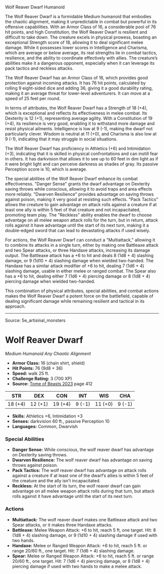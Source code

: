 <MonsterName/>Wolf Reaver Dwarf</MonsterName>
<CreatureType/>Humanoid</CreatureType>

<summary>The Wolf Reaver Dwarf is a formidable Medium humanoid that embodies the chaotic alignment, making it unpredictable in combat but powerful in its offensive capabilities. With an Armor Class of 16, a considerable pool of 76 hit points, and high Constitution, the Wolf Reaver Dwarf is resilient and difficult to take down. The creature excels in physical prowess, boasting an exceptional Strength score of 18, allowing it to deal significant melee damage. While it possesses lower scores in Intelligence and Charisma, which are average or below average, its real strengths lie in combat tactics, resilience, and the ability to coordinate effectively with allies. The creature’s abilities make it a dangerous opponent, especially when it can leverage its pack tactics and reckless attacks.</summary>

<detail>

The Wolf Reaver Dwarf has an Armor Class of 16, which provides good protection against incoming attacks. It has 76 hit points, calculated by rolling 9 eight-sided dice and adding 36, giving it a good durability rating, making it an average threat for lower-level adventurers. It can move at a speed of 25 feet per round.

In terms of attributes, the Wolf Reaver Dwarf has a Strength of 18 (+4), which is exceptional and reflects its effectiveness in melee combat. Its Dexterity is 12 (+1), representing average agility. With a Constitution of 19 (+4), its resilience is very good, enabling it to withstand more damage and resist physical ailments. Intelligence is low at 9 (-1), making the dwarf not particularly clever. Wisdom is neutral at 11 (+0), and Charisma is also low at 9 (-1), indicating that it may struggle in social situations.

The Wolf Reaver Dwarf has proficiency in Athletics (+6) and Intimidation (+3), indicating that it is skilled in physical confrontations and can instill fear in others. It has darkvision that allows it to see up to 60 feet in dim light as if it were bright light and can perceive darkness as shades of gray. Its passive Perception score is 10, which is average.

The special abilities of the Wolf Reaver Dwarf enhance its combat effectiveness. "Danger Sense" grants the dwarf advantage on Dexterity saving throws while conscious, allowing it to avoid traps and area effects more reliably. "Dwarven Resilience" provides advantage on saving throws against poison, making it very good at resisting such effects. "Pack Tactics" allows the creature to gain advantage on attack rolls against a creature if at least one ally is within 5 feet of that creature and not incapacitated, promoting team play. The "Reckless" ability enables the dwarf to choose advantage on all melee weapon attack rolls for the turn, but in return, attack rolls against it have advantage until the start of its next turn, making it a double-edged sword that can lead to devastating attacks if used wisely.

For actions, the Wolf Reaver Dwarf can conduct a "Multiattack," allowing it to combine its attacks in a single turn, either by making one Battleaxe attack and two Spear attacks, or three Handaxe attacks, increasing its damage output. The Battleaxe attack has a +6 to hit and deals 8 (1d8 + 4) slashing damage, or 9 (1d10 + 4) slashing damage when wielded two-handed. The Handaxe has a similar attack modifier of +6 to hit, dealing 7 (1d6 + 4) slashing damage, usable in either melee or ranged combat. The Spear also has a +6 to hit, dealing either 7 (1d6 + 4) piercing damage or 8 (1d8 + 4) piercing damage when wielded two-handed.

This combination of physical attributes, special abilities, and combat actions makes the Wolf Reaver Dwarf a potent force on the battlefield, capable of dealing significant damage while remaining resilient and tactical in its approach.</detail>



---

Source: 5e_artisinal_monsters

# Wolf Reaver Dwarf

*Medium* *Humanoid* *Any Chaotic Alignment*

- **Armor Class:** 16 (chain shirt, shield)
- **Hit Points:** 76 (9d8 + 36)
- **Speed:** walk 25 ft.
- **Challenge Rating:** 3 (700 XP)
- **Source:** [Tome of Beasts 2023](https://koboldpress.com/kpstore/product/tome-of-beasts-1-2023-edition/) page 412

| STR | DEX | CON | INT | WIS | CHA |
| --- | --- | --- | --- | --- | --- |
| 18 (+4) | 12 (+1) | 19 (+4) | 9 (-1) | 11 (+0) | 9 (-1) |

- **Skills:** Athletics +6, Intimidation +3
- **Senses:** darkvision 60 ft., passive Perception 10
- **Languages:** Common, Dwarvish

### Special Abilities

- **Danger Sense:** While conscious, the wolf reaver dwarf has advantage on Dexterity saving throws.
- **Dwarven Resilience:** The wolf reaver dwarf has advantage on saving throws against poison.
- **Pack Tactics:** The wolf reaver dwarf has advantage on attack rolls against a creature if at least one of the dwarf’s allies is within 5 feet of the creature and the ally isn’t incapacitated.
- **Reckless:** At the start of its turn, the wolf reaver dwarf can gain advantage on all melee weapon attack rolls during that turn, but attack rolls against it have advantage until the start of its next turn.

### Actions

- **Multiattack:** The wolf reaver dwarf makes one Battleaxe attack and two Spear attacks, or it makes three Handaxe attacks.
- **Battleaxe:** Melee Weapon Attack: +6 to hit, reach 5 ft, one target. Hit: 8 (1d8 + 4) slashing damage, or 9 (1d10 + 4) slashing damage if used with two hands.
- **Handaxe:** Melee or Ranged Weapon Attack: +6 to hit, reach 5 ft. or range 20/60 ft., one target. Hit: 7 (1d6 + 4) slashing damage.
- **Spear:** Melee or Ranged Weapon Attack: +6 to hit, reach 5 ft. or range 20/60 ft., one target. Hit: 7 (1d6 + 4) piercing damage, or 8 (1d8 + 4) piercing damage if used with two hands to make a melee attack.


